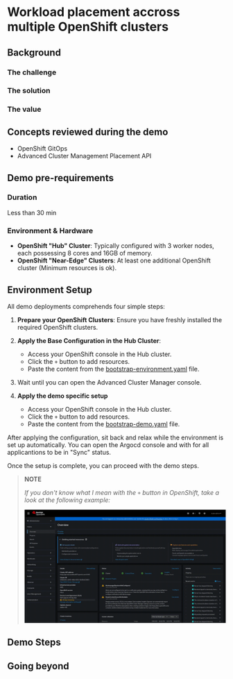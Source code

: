  
# Workload placement accross multiple OpenShift clusters

## Background

### The challenge



### The solution

### The value



## Concepts reviewed during the demo

* OpenShift GitOps
* Advanced Cluster Management Placement API

## Demo pre-requirements

### Duration
Less than 30 min

### Environment & Hardware 

* **OpenShift "Hub" Cluster**: Typically configured with 3 worker nodes, each possessing 8 cores and 16GB of memory.
* **OpenShift "Near-Edge" Clusters**: At least one additional OpenShift cluster (Minimum resources is ok). 

## Environment Setup

All demo deployments comprehends four simple steps:

1. **Prepare your OpenShift Clusters**: Ensure you have freshly installed the required OpenShift clusters.

2. **Apply the Base Configuration in the Hub Cluster**:
   - Access your OpenShift console in the Hub cluster.
   - Click the `+` button to add resources.
   - Paste the content from the [bootstrap-environment.yaml](../../bootstrap-environment/bootstrap-environment.yaml) file.

3. Wait until you can open the Advanced Cluster Manager console.

4. **Apply the demo specific setup**
   - Access your OpenShift console in the Hub cluster.
   - Click the `+` button to add resources.
   - Paste the content from the [bootstrap-demo.yaml](bootstrap-demo/bootstrap-demo.yaml) file.

After applying the configuration, sit back and relax while the environment is set up automatically. You can open the Argocd console and with for all applicantions to be in "Sync" status.

Once the setup is complete, you can proceed with the demo steps.

  > **NOTE**
  >
  > *If you don't know what I mean with the `+` button in OpenShift, take a look at the following example:*
  >
  > ![](../../doc/images/bootstrap-environment.gif)


## Demo Steps



## Going beyond